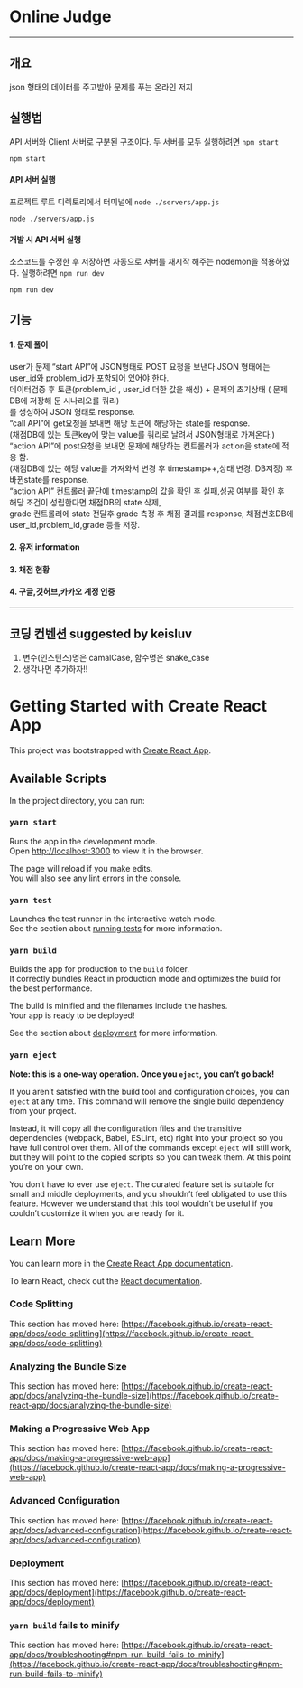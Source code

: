 # Online Judge
* * *

## 개요
json 형태의 데이터를 주고받아 문제를 푸는 온라인 저지




## 실행법
API 서버와 Client 서버로 구분된 구조이다. 두 서버를 모두 실행하려면 `npm start`
```
npm start
```
#### API 서버 실행
프로젝트 루트 디렉토리에서 터미널에 `node ./servers/app.js`
```
node ./servers/app.js
```
#### 개발 시 API 서버 실행
소스코드를 수정한 후 저장하면 자동으로 서버를 재시작 해주는 nodemon을 적용하였다. 실행하려면 `npm run dev`
```
npm run dev
```



## 기능
#### 1. 문제 풀이
user가 문제 “start API”에 JSON형태로 POST 요청을 보낸다.JSON 형태에는 user_id와 problem_id가 포함되어 있어야 한다.   
데이터검증 후 토큰(problem_id , user_id 더한 값을 해싱)  + 문제의 초기상태 ( 문제DB에 저장해 둔 시나리오를 쿼리)   
 를 생성하여 JSON 형태로 response.   
“call API”에 get요청을 보내면 해당 토큰에 해당하는 state를 response.   
(채점DB에 있는 토큰key에 맞는 value를 쿼리로 날려서 JSON형태로 가져온다.)    
“action API”에 post요청을 보내면 문제에 해당하는 컨트롤러가 action을 state에 적용 함.    
(채점DB에 있는 해당 value를 가져와서 변경 후 timestamp++,상태 변경. DB저장) 후 바뀐state를 response.   
“action API” 컨트롤러 끝단에 timestamp의 값을 확인 후 실패,성공 여부를 확인 후 해당 조건이 성립한다면 채점DB의 state 삭제,    
grade 컨트롤러에 state 전달후 grade 측정 후 채점 결과를 response, 채점번호DB에 user_id,problem_id,grade 등을 저장.   
#### 2. 유저 information
#### 3. 채점 현황
#### 4. 구글,깃허브,카카오 계정 인증

* * *



## 코딩 컨벤션 suggested by keisluv
1. 변수(인스턴스)명은 camalCase, 함수명은 snake_case
2. 생각나면 추가하자!!



# Getting Started with Create React App

This project was bootstrapped with [Create React App](https://github.com/facebook/create-react-app).

## Available Scripts

In the project directory, you can run:

### `yarn start`

Runs the app in the development mode.\
Open [http://localhost:3000](http://localhost:3000) to view it in the browser.

The page will reload if you make edits.\
You will also see any lint errors in the console.

### `yarn test`

Launches the test runner in the interactive watch mode.\
See the section about [running tests](https://facebook.github.io/create-react-app/docs/running-tests) for more information.

### `yarn build`

Builds the app for production to the `build` folder.\
It correctly bundles React in production mode and optimizes the build for the best performance.

The build is minified and the filenames include the hashes.\
Your app is ready to be deployed!

See the section about [deployment](https://facebook.github.io/create-react-app/docs/deployment) for more information.

### `yarn eject`

**Note: this is a one-way operation. Once you `eject`, you can’t go back!**

If you aren’t satisfied with the build tool and configuration choices, you can `eject` at any time. This command will remove the single build dependency from your project.

Instead, it will copy all the configuration files and the transitive dependencies (webpack, Babel, ESLint, etc) right into your project so you have full control over them. All of the commands except `eject` will still work, but they will point to the copied scripts so you can tweak them. At this point you’re on your own.

You don’t have to ever use `eject`. The curated feature set is suitable for small and middle deployments, and you shouldn’t feel obligated to use this feature. However we understand that this tool wouldn’t be useful if you couldn’t customize it when you are ready for it.

## Learn More

You can learn more in the [Create React App documentation](https://facebook.github.io/create-react-app/docs/getting-started).

To learn React, check out the [React documentation](https://reactjs.org/).

### Code Splitting

This section has moved here: [https://facebook.github.io/create-react-app/docs/code-splitting](https://facebook.github.io/create-react-app/docs/code-splitting)

### Analyzing the Bundle Size

This section has moved here: [https://facebook.github.io/create-react-app/docs/analyzing-the-bundle-size](https://facebook.github.io/create-react-app/docs/analyzing-the-bundle-size)

### Making a Progressive Web App

This section has moved here: [https://facebook.github.io/create-react-app/docs/making-a-progressive-web-app](https://facebook.github.io/create-react-app/docs/making-a-progressive-web-app)

### Advanced Configuration

This section has moved here: [https://facebook.github.io/create-react-app/docs/advanced-configuration](https://facebook.github.io/create-react-app/docs/advanced-configuration)

### Deployment

This section has moved here: [https://facebook.github.io/create-react-app/docs/deployment](https://facebook.github.io/create-react-app/docs/deployment)

### `yarn build` fails to minify

This section has moved here: [https://facebook.github.io/create-react-app/docs/troubleshooting#npm-run-build-fails-to-minify](https://facebook.github.io/create-react-app/docs/troubleshooting#npm-run-build-fails-to-minify)